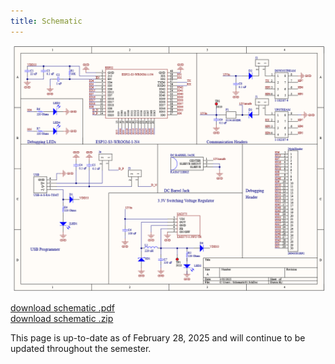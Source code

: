```yaml
---
title: Schematic
---
```

![schematic](SchematicImage05mar2025.png)

<a href="egr314_wifiBoard/Schematic01.pdf" download>download schematic .pdf</a> <br>
<a href="egr314_wifiBoard/egr314_wifiBoard (3-5-2025 7-37-04 PM).zip" download>download schematic .zip</a> <br>

This page is up-to-date as of February 28, 2025 and will continue to be updated throughout the semester. 